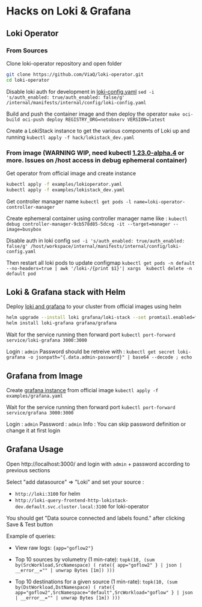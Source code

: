 # Hacks on Loki & Grafana

## Loki Operator

### From Sources

Clone loki-operator repository and open folder
```bash
git clone https://github.com/ViaQ/loki-operator.git
cd loki-operator
```

Disable loki auth for development in [loki-config.yaml](https://github.com/ViaQ/loki-operator/blob/master/internal/manifests/internal/config/loki-config.yaml#L2)
`sed -i 's/auth_enabled: true/auth_enabled: false/g' /internal/manifests/internal/config/loki-config.yaml`

Build and push the container image and then deploy the operator
`make oci-build oci-push deploy REGISTRY_ORG=netobserv VERSION=latest`

Create a LokiStack instance to get the various components of Loki up and running
`kubectl apply -f hack/lokistack_dev.yaml`

### From image (WARNING WIP, need kubectl [1.23.0-alpha.4](https://github.com/kubernetes/kubernetes/blob/master/CHANGELOG/CHANGELOG-1.23.md#v1230-alpha4) or more. Issues on /host access in debug ephemeral container)

Get operator from official image and create instance
```bash
kubectl apply -f examples/lokioperator.yaml
kubectl apply -f examples/lokistack_dev.yaml
```

Get controller manager name
`kubectl get pods -l name=loki-operator-controller-manager`

Create ephemeral container using controller manager name like :
`kubectl debug controller-manager-9cb578d85-5dcxg -it --target=manager --image=busybox`

Disable auth in loki config 
`sed -i 's/auth_enabled: true/auth_enabled: false/g' /host/workspace/internal/manifests/internal/config/loki-config.yaml`

Then restart all loki pods to update configmap
`kubectl get pods -n default --no-headers=true | awk '/loki-/{print $1}'| xargs  kubectl delete -n default pod`

## Loki & Grafana stack with Helm

Deploy [loki and grafana](https://grafana.com/docs/loki/latest/installation/helm/#deploy-grafana-to-your-cluster) to your cluster from official images using helm
```bash
helm upgrade --install loki grafana/loki-stack --set promtail.enabled=false
helm install loki-grafana grafana/grafana
```

Wait for the service running then forward port
`kubectl port-forward service/loki-grafana 3000:3000`

Login : `admin`
Password should be retreive with :
`kubectl get secret loki-grafana -o jsonpath="{.data.admin-password}" | base64 --decode ; echo`

## Grafana from Image

Create [grafana instance](https://grafana.com/docs/grafana/latest/installation/kubernetes/) from official image
`kubectl apply -f examples/grafana.yaml`

Wait for the service running then forward port
`kubectl port-forward service/grafana 3000:3000`

Login : `admin`
Password : `admin`
Info : You can skip password definition or change it at first login

## Grafana Usage

Open http://localhost:3000/ and login with `admin` + password according to previous sections

Select "add datasource" => "Loki" and set your source :
- `http://loki:3100` for helm
- `http://loki-query-frontend-http-lokistack-dev.default.svc.cluster.local:3100` for loki-operator

You should get "Data source connected and labels found." after clicking Save & Test button

Example of queries:
- View raw logs:
`{app="goflow2"}`

- Top 10 sources by volumetry (1 min-rate):
`topk(10, (sum by(SrcWorkload,SrcNamespace) ( rate({ app="goflow2" } | json | __error__="" | unwrap Bytes [1m]) )))`

- Top 10 destinations for a given source (1 min-rate):
`topk(10, (sum by(DstWorkload,DstNamespace) ( rate({ app="goflow2",SrcNamespace="default",SrcWorkload="goflow" } | json | __error__="" | unwrap Bytes [1m]) )))`